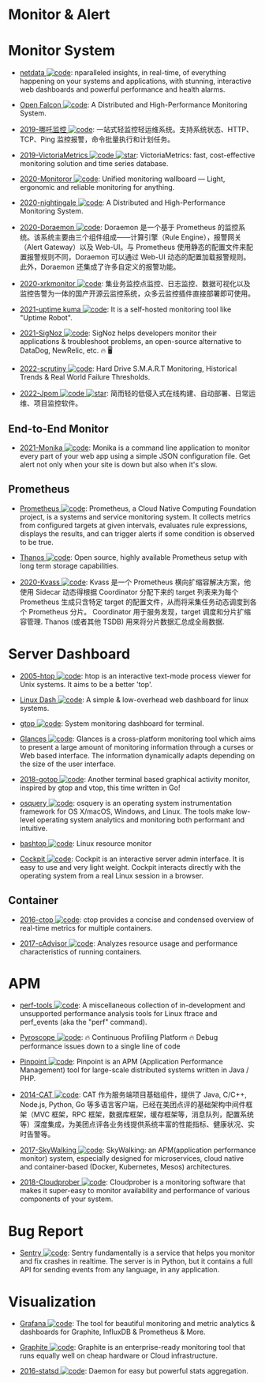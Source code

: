 # Monitor & Alert

# Monitor System

- [netdata ![code](https://martrix-usa.oss-accelerate.aliyuncs.com/logo/code.svg)](https://my-netdata.io/): nparalleled insights, in real-time, of everything happening on your systems and applications, with stunning, interactive web dashboards and powerful performance and health alarms.

- [Open Falcon ![code](https://martrix-usa.oss-accelerate.aliyuncs.com/logo/code.svg)](http://open-falcon.org/): A Distributed and High-Performance Monitoring System.

- [2019-哪吒监控 ![code](https://martrix-usa.oss-accelerate.aliyuncs.com/logo/code.svg)](https://github.com/naiba/nezha): 一站式轻监控轻运维系统。支持系统状态、HTTP、TCP、Ping 监控报警，命令批量执行和计划任务。

- [2019-VictoriaMetrics ![code](https://martrix-usa.oss-accelerate.aliyuncs.com/logo/code.svg) ![star](https://img.shields.io/github/stars/VictoriaMetrics/VictoriaMetrics)](https://github.com/VictoriaMetrics/VictoriaMetrics): VictoriaMetrics: fast, cost-effective monitoring solution and time series database.

- [2020-Monitoror ![code](https://martrix-usa.oss-accelerate.aliyuncs.com/logo/code.svg)](https://github.com/monitoror/monitoror): Unified monitoring wallboard — Light, ergonomic and reliable monitoring for anything.

- [2020-nightingale ![code](https://martrix-usa.oss-accelerate.aliyuncs.com/logo/code.svg)](https://github.com/didi/nightingale): A Distributed and High-Performance Monitoring System.

- [2020-Doraemon ![code](https://martrix-usa.oss-accelerate.aliyuncs.com/logo/code.svg)](https://github.com/Qihoo360/doraemon): Doraemon 是一个基于 Prometheus 的监控系统。该系统主要由三个组件组成——计算引擎（Rule Engine），报警网关（Alert Gateway）以及 Web-UI。与 Prometheus 使用静态的配置文件来配置报警规则不同，Doraemon 可以通过 Web-UI 动态的配置加载报警规则。此外，Doraemon 还集成了许多自定义的报警功能。

- [2020-xrkmonitor ![code](https://martrix-usa.oss-accelerate.aliyuncs.com/logo/code.svg)](https://gitee.com/xrkmonitorcom/open): 集业务监控点监控、日志监控、数据可视化以及监控告警为一体的国产开源云监控系统，众多云监控插件直接部署即可使用。

- [2021-uptime kuma ![code](https://martrix-usa.oss-accelerate.aliyuncs.com/logo/code.svg)](https://github.com/louislam/uptime-kuma): It is a self-hosted monitoring tool like "Uptime Robot".

- [2021-SigNoz ![code](https://martrix-usa.oss-accelerate.aliyuncs.com/logo/code.svg)](https://github.com/SigNoz/signoz): SigNoz helps developers monitor their applications & troubleshoot problems, an open-source alternative to DataDog, NewRelic, etc. 🔥 🖥

- [2022-scrutiny ![code](https://martrix-usa.oss-accelerate.aliyuncs.com/logo/code.svg)](https://github.com/AnalogJ/scrutiny): Hard Drive S.M.A.R.T Monitoring, Historical Trends & Real World Failure Thresholds.

- [2022-Jpom ![code](https://martrix-usa.oss-accelerate.aliyuncs.com/logo/code.svg) ![star](https://img.shields.io/github/stars/dromara/Jpom)](https://github.com/dromara/Jpom): 简而轻的低侵入式在线构建、自动部署、日常运维、项目监控软件。

## End-to-End Monitor

- [2021-Monika ![code](https://martrix-usa.oss-accelerate.aliyuncs.com/logo/code.svg)](https://github.com/hyperjumptech/monika): Monika is a command line application to monitor every part of your web app using a simple JSON configuration file. Get alert not only when your site is down but also when it's slow.

## Prometheus

- [Prometheus ![code](https://martrix-usa.oss-accelerate.aliyuncs.com/logo/code.svg)](https://prometheus.io/): Prometheus, a Cloud Native Computing Foundation project, is a systems and service monitoring system. It collects metrics from configured targets at given intervals, evaluates rule expressions, displays the results, and can trigger alerts if some condition is observed to be true.

- [Thanos ![code](https://martrix-usa.oss-accelerate.aliyuncs.com/logo/code.svg)](https://thanos.io/): Open source, highly available Prometheus setup with long term storage capabilities.

- [2020-Kvass ![code](https://martrix-usa.oss-accelerate.aliyuncs.com/logo/code.svg)](https://cubox.pro/c/v794lW): Kvass 是一个 Prometheus 横向扩缩容解决方案，他使用 Sidecar 动态得根据 Coordinator 分配下来的 target 列表来为每个 Prometheus 生成只含特定 target 的配置文件，从而将采集任务动态调度到各个 Prometheus 分片。 Coordinator 用于服务发现，target 调度和分片扩缩容管理. Thanos (或者其他 TSDB) 用来将分片数据汇总成全局数据.

# Server Dashboard

- [2005-htop ![code](https://martrix-usa.oss-accelerate.aliyuncs.com/logo/code.svg)](https://github.com/hishamhm/htop): htop is an interactive text-mode process viewer for Unix systems. It aims to be a better 'top'.

- [Linux Dash ![code](https://martrix-usa.oss-accelerate.aliyuncs.com/logo/code.svg)](https://github.com/afaqurk/linux-dash): A simple & low-overhead web dashboard for linux systems.

- [gtop ![code](https://martrix-usa.oss-accelerate.aliyuncs.com/logo/code.svg)](https://github.com/aksakalli/gtop): System monitoring dashboard for terminal.

- [Glances ![code](https://martrix-usa.oss-accelerate.aliyuncs.com/logo/code.svg)](https://github.com/nicolargo/glances): Glances is a cross-platform monitoring tool which aims to present a large amount of monitoring information through a curses or Web based interface. The information dynamically adapts depending on the size of the user interface.

- [2018-gotop ![code](https://martrix-usa.oss-accelerate.aliyuncs.com/logo/code.svg)](https://github.com/cjbassi/gotop): Another terminal based graphical activity monitor, inspired by gtop and vtop, this time written in Go!

- [osquery ![code](https://martrix-usa.oss-accelerate.aliyuncs.com/logo/code.svg)](https://github.com/facebook/osquery): osquery is an operating system instrumentation framework for OS X/macOS, Windows, and Linux. The tools make low-level operating system analytics and monitoring both performant and intuitive.

- [bashtop ![code](https://martrix-usa.oss-accelerate.aliyuncs.com/logo/code.svg)](https://github.com/aristocratos/bashtop): Linux resource monitor

- [Cockpit ![code](https://martrix-usa.oss-accelerate.aliyuncs.com/logo/code.svg)](https://github.com/cockpit-project/cockpit): Cockpit is an interactive server admin interface. It is easy to use and very light weight. Cockpit interacts directly with the operating system from a real Linux session in a browser.

## Container

- [2016-ctop ![code](https://martrix-usa.oss-accelerate.aliyuncs.com/logo/code.svg)](https://github.com/bcicen/ctop): ctop provides a concise and condensed overview of real-time metrics for multiple containers.

- [2017-cAdvisor ![code](https://martrix-usa.oss-accelerate.aliyuncs.com/logo/code.svg)](https://github.com/google/cadvisor): Analyzes resource usage and performance characteristics of running containers.

# APM

- [perf-tools ![code](https://martrix-usa.oss-accelerate.aliyuncs.com/logo/code.svg)](https://github.com/brendangregg/perf-tools): A miscellaneous collection of in-development and unsupported performance analysis tools for Linux ftrace and perf_events (aka the "perf" command).

- [Pyroscope ![code](https://martrix-usa.oss-accelerate.aliyuncs.com/logo/code.svg)](https://github.com/pyroscope-io/pyroscope): 🔥 Continuous Profiling Platform 🔥 Debug performance issues down to a single line of code

- [Pinpoint ![code](https://martrix-usa.oss-accelerate.aliyuncs.com/logo/code.svg)](http://naver.github.io/pinpoint/): Pinpoint is an APM (Application Performance Management) tool for large-scale distributed systems written in Java / PHP.

- [2014-CAT ![code](https://martrix-usa.oss-accelerate.aliyuncs.com/logo/code.svg)](https://github.com/dianping/cat): CAT 作为服务端项目基础组件，提供了 Java, C/C++, Node.js, Python, Go 等多语言客户端，已经在美团点评的基础架构中间件框架（MVC 框架，RPC 框架，数据库框架，缓存框架等，消息队列，配置系统等）深度集成，为美团点评各业务线提供系统丰富的性能指标、健康状况、实时告警等。

- [2017-SkyWalking ![code](https://martrix-usa.oss-accelerate.aliyuncs.com/logo/code.svg)](https://github.com/apache/skywalking): SkyWalking: an APM(application performance monitor) system, especially designed for microservices, cloud native and container-based (Docker, Kubernetes, Mesos) architectures.

- [2018-Cloudprober ![code](https://martrix-usa.oss-accelerate.aliyuncs.com/logo/code.svg)](https://cloudprober.org/getting-started/): Cloudprober is a monitoring software that makes it super-easy to monitor availability and performance of various components of your system.

# Bug Report

- [Sentry ![code](https://martrix-usa.oss-accelerate.aliyuncs.com/logo/code.svg)](https://github.com/getsentry/sentry): Sentry fundamentally is a service that helps you monitor and fix crashes in realtime. The server is in Python, but it contains a full API for sending events from any language, in any application.

# Visualization

- [Grafana ![code](https://martrix-usa.oss-accelerate.aliyuncs.com/logo/code.svg)](https://github.com/grafana/grafana): The tool for beautiful monitoring and metric analytics & dashboards for Graphite, InfluxDB & Prometheus & More.

- [Graphite ![code](https://martrix-usa.oss-accelerate.aliyuncs.com/logo/code.svg)](https://graphiteapp.org/): Graphite is an enterprise-ready monitoring tool that runs equally well on cheap hardware or Cloud infrastructure.

- [2016-statsd ![code](https://martrix-usa.oss-accelerate.aliyuncs.com/logo/code.svg)](https://github.com/etsy/statsd): Daemon for easy but powerful stats aggregation.
